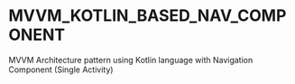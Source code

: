 # MVVM_KOTLIN_BASED_NAV_COMPONENT

MVVM Architecture pattern using Kotlin language with Navigation Component (Single Activity)
